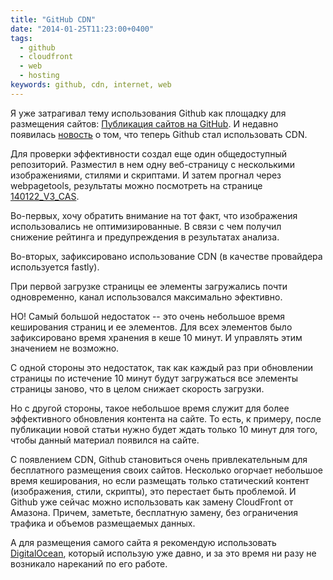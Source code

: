 ```yaml
---
title: "GitHub CDN"
date: "2014-01-25T11:23:00+0400"
tags:
  - github
  - cloudfront
  - web
  - hosting
keywords: github, cdn, internet, web
---
```

Я уже затрагивал тему использования Github как площадку для размещения сайтов: [Публикация сайтов на GitHub](/2012/06/08/github/ "Публикация сайтов на GitHub"). И недавно появилась [новость](https://github.com/blog/1715-faster-more-awesome-github-pages) о том, что теперь Github стал использовать CDN.

Для проверки эффективности создал еще один общедоступный репозиторий. Разместил в нем одну веб-страницу с несколькими изображениями, стилями и скриптами. И затем прогнал через webpagetools, результаты можно посмотреть на странице [140122_V3_CAS](http://www.webpagetest.org/result/140122_V3_CAS/).

Во-первых, хочу обратить внимание на тот факт, что изображения использовались не оптимизированные. В связи с чем получил снижение рейтинга и предупреждения в результатах анализа.

Во-вторых, зафиксировано использование CDN (в качестве провайдера используется fastly).

При первой загрузке страницы ее элементы загружались почти одновременно, канал использовался максимально эфективно.

НО! Самый большой недостаток -- это очень небольшое время кеширования страниц и ее элементов. Для всех элементов было зафиксировано время хранения в кеше 10 минут. И управлять этим значением не возможно.

С одной стороны это недостаток, так как каждый раз при обновлении страницы по истечение 10 минут будут загружаться все элементы страницы заново, что в целом снижает скорость загрузки.

Но с другой стороны, такое небольшое время служит для более эффективного обновления контента на сайте. То есть, к примеру, после публикации новой статьи нужно будет ждать только 10 минут для того, чтобы данный материал появился на сайте.

С появлением CDN, Github становиться очень привлекательным для бесплатного размещения своих сайтов. Несколько огорчает небольшое время кеширования, но если размещать только статический контент (изображения, стили, скрипты), это перестает быть проблемой. И Github уже сейчас можно использовать как замену CloudFront от Амазона. Причем, заметьте, бесплатную замену, без ограничения трафика и объемов размещаемых данных.

А для размещения самого сайта я рекомендую использовать [DigitalOcean](https://www.digitalocean.com/?refcode=c5cb9e6574a7 "DigitalOcean VPS hoster"), который использую уже давно, и за это время ни разу не возникало нареканий по его работе.

